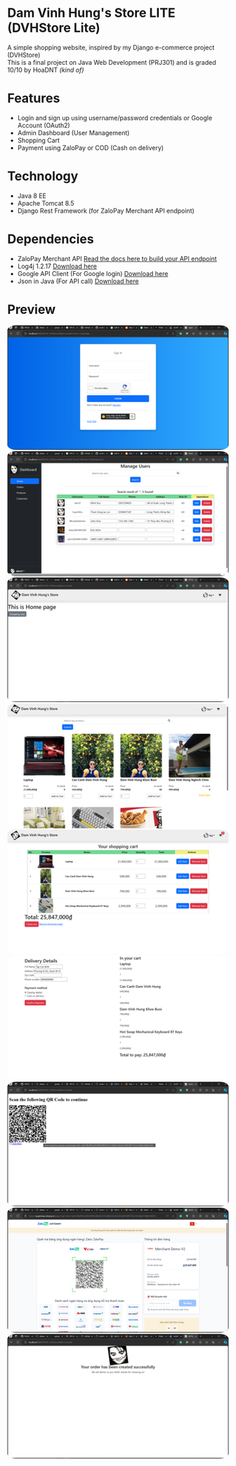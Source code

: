 # Dam Vinh Hung's Store LITE (DVHStore Lite)
A simple shopping website, inspired by my Django e-commerce project (DVHStore)
<br>
This is a final project on Java Web Development (PRJ301) and is graded 10/10 by HoaDNT *(kind of)*

# Features
- Login and sign up using username/password credentials or Google Account (OAuth2)
- Admin Dashboard (User Management)
- Shopping Cart
- Payment using ZaloPay or COD (Cash on delivery)

# Technology
- Java 8 EE
- Apache Tomcat 8.5
- Django Rest Framework (for ZaloPay Merchant API endpoint)

# Dependencies
- ZaloPay Merchant API [Read the docs here to build your API endpoint](https://docs.zalopay.vn/v2/general/overview.html)
- Log4j 1.2.17 [Download here](https://archive.apache.org/dist/logging/log4j/1.2.17/log4j-1.2.17.zip)
- Google API Client (For Google login) [Download here](https://developers.google.com/api-client-library/java/)
- Json in Java (For API call) [Download here](https://github.com/stleary/JSON-java)

# Preview
<img src="./preview/login.png" style="border-radius:4%" />
<img src="./preview/admin.png" style="border-radius:4%" />
<img src="./preview/homepage.png" style="border-radius:4%" />
<img src="./preview/shopping1.png" style="border-radius:4%" />
<img src="./preview/shopping2.png" style="border-radius:4%" />
<img src="./preview/shopping3.png" style="border-radius:4%" />
<img src="./preview/shopping4.png" style="border-radius:4%" />
<img src="./preview/zalopay.png" style="border-radius:4%" />
<img src="./preview/shopping5.png" style="border-radius:4%" />
<br>
